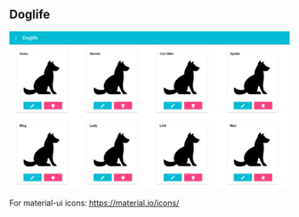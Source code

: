 ## Doglife

![Alt text](./public/doglife.png?raw=true "Doglife")

For material-ui icons: https://material.io/icons/